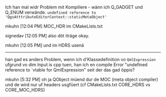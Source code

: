 Ich han mal widr Problem mit Kompiliere - wänn ich Q_GADGET und Q_ENUM verwände.
`undefined reference to 'QgsAtttributeEditorContext::staticMetaObject'` 

mkuhn [12:04 PM]
MOC_HDR im CMakeLists.txt

signedav [12:05 PM]
also döt iträge
okay.

mkuhn [12:05 PM]
und im HDRS usenä


----


han gad es anders Problem, wenn ich d'Klassedefinition vo `QmlExpression` ufgrund vo dim Input is cpp tuen, han ich en compile Error "undefined reference to `vtable for QmlExpression"
seit der das gad öppis?

mkuhn [5:32 PM]
oh ja
QObject müend dur de MOC (meta object compiler)
und de wird nur uf headers usgfüert
(cf CMakeLists.txt CORE_HDRS vs CORE_MOC_HDRS)


